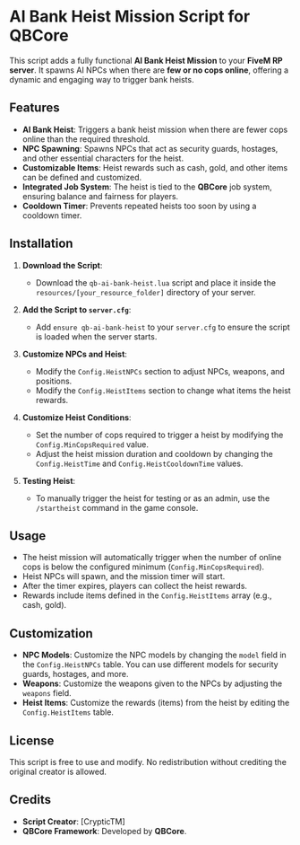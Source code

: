 # AI Bank Heist Mission Script for QBCore

This script adds a fully functional **AI Bank Heist Mission** to your **FiveM RP server**. It spawns AI NPCs when there are **few or no cops online**, offering a dynamic and engaging way to trigger bank heists.

## Features

- **AI Bank Heist**: Triggers a bank heist mission when there are fewer cops online than the required threshold.
- **NPC Spawning**: Spawns NPCs that act as security guards, hostages, and other essential characters for the heist.
- **Customizable Items**: Heist rewards such as cash, gold, and other items can be defined and customized.
- **Integrated Job System**: The heist is tied to the **QBCore** job system, ensuring balance and fairness for players.
- **Cooldown Timer**: Prevents repeated heists too soon by using a cooldown timer.

## Installation

1. **Download the Script**:
   - Download the `qb-ai-bank-heist.lua` script and place it inside the `resources/[your_resource_folder]` directory of your server.

2. **Add the Script to `server.cfg`**:
   - Add `ensure qb-ai-bank-heist` to your `server.cfg` to ensure the script is loaded when the server starts.

3. **Customize NPCs and Heist**:
   - Modify the `Config.HeistNPCs` section to adjust NPCs, weapons, and positions.
   - Modify the `Config.HeistItems` section to change what items the heist rewards.

4. **Customize Heist Conditions**:
   - Set the number of cops required to trigger a heist by modifying the `Config.MinCopsRequired` value.
   - Adjust the heist mission duration and cooldown by changing the `Config.HeistTime` and `Config.HeistCooldownTime` values.

5. **Testing Heist**:
   - To manually trigger the heist for testing or as an admin, use the `/startheist` command in the game console.

## Usage

- The heist mission will automatically trigger when the number of online cops is below the configured minimum (`Config.MinCopsRequired`).
- Heist NPCs will spawn, and the mission timer will start.
- After the timer expires, players can collect the heist rewards.
- Rewards include items defined in the `Config.HeistItems` array (e.g., cash, gold).

## Customization

- **NPC Models**: Customize the NPC models by changing the `model` field in the `Config.HeistNPCs` table. You can use different models for security guards, hostages, and more.
- **Weapons**: Customize the weapons given to the NPCs by adjusting the `weapons` field.
- **Heist Items**: Customize the rewards (items) from the heist by editing the `Config.HeistItems` table.

## License

This script is free to use and modify. No redistribution without crediting the original creator is allowed.

## Credits

- **Script Creator**: [CrypticTM]
- **QBCore Framework**: Developed by **QBCore**.
